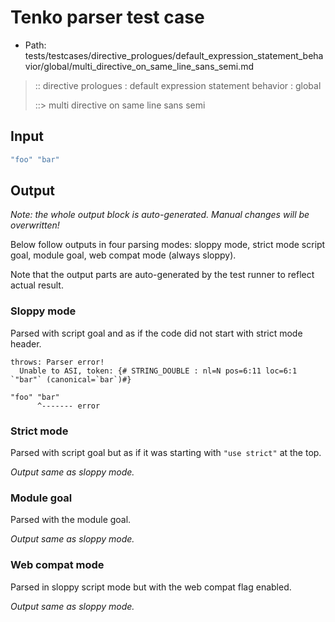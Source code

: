 # Tenko parser test case

- Path: tests/testcases/directive_prologues/default_expression_statement_behavior/global/multi_directive_on_same_line_sans_semi.md

> :: directive prologues : default expression statement behavior : global
>
> ::> multi directive on same line sans semi

## Input

`````js
"foo" "bar"
`````

## Output

_Note: the whole output block is auto-generated. Manual changes will be overwritten!_

Below follow outputs in four parsing modes: sloppy mode, strict mode script goal, module goal, web compat mode (always sloppy).

Note that the output parts are auto-generated by the test runner to reflect actual result.

### Sloppy mode

Parsed with script goal and as if the code did not start with strict mode header.

`````
throws: Parser error!
  Unable to ASI, token: {# STRING_DOUBLE : nl=N pos=6:11 loc=6:1 `"bar"` (canonical=`bar`)#}

"foo" "bar"
      ^------- error
`````

### Strict mode

Parsed with script goal but as if it was starting with `"use strict"` at the top.

_Output same as sloppy mode._

### Module goal

Parsed with the module goal.

_Output same as sloppy mode._

### Web compat mode

Parsed in sloppy script mode but with the web compat flag enabled.

_Output same as sloppy mode._
